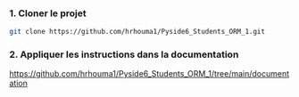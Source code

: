 ### 1. Cloner le projet

```bash
git clone https://github.com/hrhouma1/Pyside6_Students_ORM_1.git
```

### 2. Appliquer les instructions dans la documentation


https://github.com/hrhouma1/Pyside6_Students_ORM_1/tree/main/documentation




















